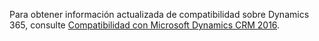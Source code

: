 Para obtener información actualizada de compatibilidad sobre Dynamics 365, consulte [Compatibilidad con Microsoft Dynamics CRM 2016](https://support.microsoft.com/en-us/kb/3124955).